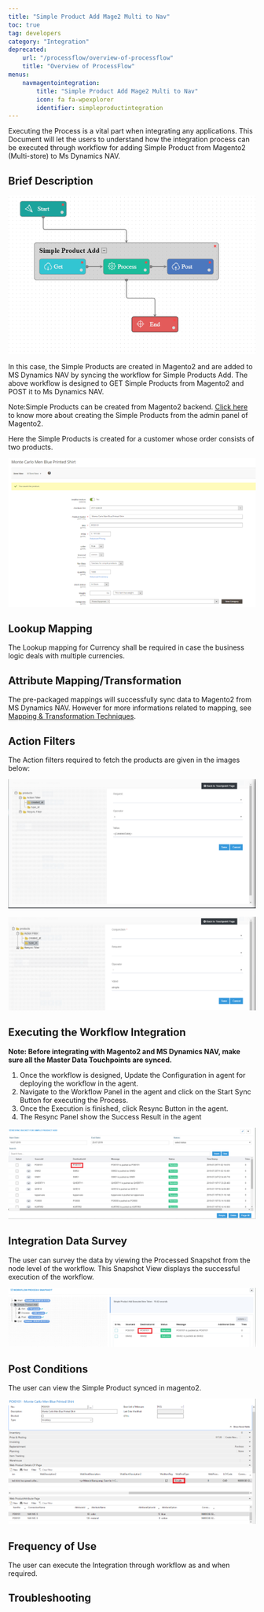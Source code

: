 ```yaml
---
title: "Simple Product Add Mage2 Multi to Nav"
toc: true
tag: developers
category: "Integration"
deprecated: 
    url: "/processflow/overview-of-processflow"
    title: "Overview of ProcessFlow"
menus: 
    navmagentointegration:
        title: "Simple Product Add Mage2 Multi to Nav"
        icon: fa fa-wpexplorer
        identifier: simpleproductintegration
---
```


Executing the Process is a vital part when integrating any applications. 
This Document will let the users to understand how the integration process can be executed through workflow for adding
Simple Product from Magento2 (Multi-store) to Ms Dynamics NAV.	


## Brief Description

![simpleprdct_mage2tonavworkflow](/staticfiles/integration/media/simpleprdct_mage2tonavworkflow.png)

In this case, the Simple Products are created in Magento2 and are added to MS Dynamics NAV by syncing the workflow for Simple Products Add. 
The above workflow is designed to GET Simple Products from Magento2 and POST it to Ms Dynamics NAV.

Note:Simple Products can be created from Magento2 backend. [Click here](https://docs.magento.com/m2/ce/user_guide/catalog/product-create-simple.html) to know more about creating the Simple Products from the admin panel of Magento2.

Here the Simple Products is created for a customer whose order consists of two products.

![simpleprdct_add_mage2tonavscreen1](/staticfiles/integration/media/simpleprdct_add_mage2tonavscreen1.png)

## Lookup Mapping

The Lookup mapping for Currency shall be required in case the business logic deals with multiple currencies.

## Attribute Mapping/Transformation

The pre-packaged mappings will successfully sync data to Magento2 from MS Dynamics NAV. However for more informations related to mapping, 
see [Mapping & Transformation Techniques](/transformation/steps-to-cutomize-prebuilt-mapping/).

## Action Filters

The Action filters required to fetch the products are given in the images below:

![simpleprdct_add_mage2tonavscreen2](/staticfiles/integration/media/simpleprdct_add_mage2tonavscreen2.png)

![simpleprdct_add_mage2tonavscreen3](/staticfiles/integration/media/simpleprdct_add_mage2tonavscreen3.png)

## Executing the Workflow Integration

**Note: Before integrating with Magento2 and MS Dynamics NAV, make sure all the Master Data Touchpoints are synced.**

1.	Once the workflow is designed, Update the Configuration in agent for deploying the workflow in the agent.
2.	Navigate to the Workflow Panel in the agent and click on the Start Sync Button for executing the Process.
3.	Once the Execution is finished, click Resync Button in the agent.
4.	The Resync Panel show the Success Result in the agent

![simpleprdct_add_mage2tonavscreen4](/staticfiles/integration/media/simpleprdct_add_mage2tonavscreen4.png)

## Integration Data Survey

The user can survey the data by viewing the Processed Snapshot from the node level of the workflow.
This Snapshot View displays the successful execution of the workflow.

![simpleprdct_add_mage2tonavscreen5](/staticfiles/integration/media/simpleprdct_add_mage2tonavscreen5.png)

## Post Conditions

The user can view the Simple Product synced in magento2.

![simpleprdct_add_mage2tonavscreen6](/staticfiles/integration/media/simpleprdct_add_mage2tonavscreen6.png)

## Frequency of Use
The user can execute the Integration through workflow as and when required.

## Troubleshooting










